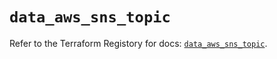 # `data_aws_sns_topic`

Refer to the Terraform Registory for docs: [`data_aws_sns_topic`](https://registry.terraform.io/providers/hashicorp/aws/4.64.0/docs/data-sources/sns_topic).
